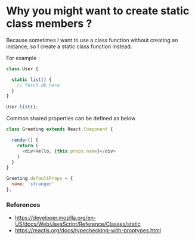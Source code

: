 # Why you might want to create static class members ?
Because sometimes I want to use a class function without creating an instance, so I create a static class function instead.

For example
```js
class User {

  static list() {
    // fetch db here
  }
}

User.list();
```

Common shared properties can be defined as below
```js
class Greeting extends React.Component {

  render() {
    return (
      <div>Hello, {this.props.name}</div>
    )
  }
}

Greeting.defaultProps = {
  name: 'stranger'
};
```

### References
 - https://developer.mozilla.org/en-US/docs/Web/JavaScript/Reference/Classes/static
 - https://reactjs.org/docs/typechecking-with-proptypes.html
